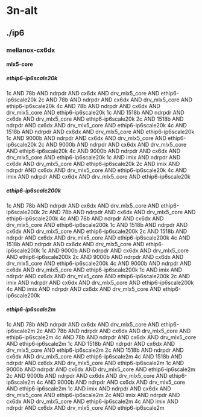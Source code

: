 # 3n-alt
## ./ip6
### mellanox-cx6dx
#### mlx5-core
##### ethip6-ip6scale20k
1c AND 78b AND ndrpdr AND cx6dx AND drv_mlx5_core AND ethip6-ip6scale20k
2c AND 78b AND ndrpdr AND cx6dx AND drv_mlx5_core AND ethip6-ip6scale20k
4c AND 78b AND ndrpdr AND cx6dx AND drv_mlx5_core AND ethip6-ip6scale20k
1c AND 1518b AND ndrpdr AND cx6dx AND drv_mlx5_core AND ethip6-ip6scale20k
2c AND 1518b AND ndrpdr AND cx6dx AND drv_mlx5_core AND ethip6-ip6scale20k
4c AND 1518b AND ndrpdr AND cx6dx AND drv_mlx5_core AND ethip6-ip6scale20k
1c AND 9000b AND ndrpdr AND cx6dx AND drv_mlx5_core AND ethip6-ip6scale20k
2c AND 9000b AND ndrpdr AND cx6dx AND drv_mlx5_core AND ethip6-ip6scale20k
4c AND 9000b AND ndrpdr AND cx6dx AND drv_mlx5_core AND ethip6-ip6scale20k
1c AND imix AND ndrpdr AND cx6dx AND drv_mlx5_core AND ethip6-ip6scale20k
2c AND imix AND ndrpdr AND cx6dx AND drv_mlx5_core AND ethip6-ip6scale20k
4c AND imix AND ndrpdr AND cx6dx AND drv_mlx5_core AND ethip6-ip6scale20k
##### ethip6-ip6scale200k
1c AND 78b AND ndrpdr AND cx6dx AND drv_mlx5_core AND ethip6-ip6scale200k
2c AND 78b AND ndrpdr AND cx6dx AND drv_mlx5_core AND ethip6-ip6scale200k
4c AND 78b AND ndrpdr AND cx6dx AND drv_mlx5_core AND ethip6-ip6scale200k
1c AND 1518b AND ndrpdr AND cx6dx AND drv_mlx5_core AND ethip6-ip6scale200k
2c AND 1518b AND ndrpdr AND cx6dx AND drv_mlx5_core AND ethip6-ip6scale200k
4c AND 1518b AND ndrpdr AND cx6dx AND drv_mlx5_core AND ethip6-ip6scale200k
1c AND 9000b AND ndrpdr AND cx6dx AND drv_mlx5_core AND ethip6-ip6scale200k
2c AND 9000b AND ndrpdr AND cx6dx AND drv_mlx5_core AND ethip6-ip6scale200k
4c AND 9000b AND ndrpdr AND cx6dx AND drv_mlx5_core AND ethip6-ip6scale200k
1c AND imix AND ndrpdr AND cx6dx AND drv_mlx5_core AND ethip6-ip6scale200k
2c AND imix AND ndrpdr AND cx6dx AND drv_mlx5_core AND ethip6-ip6scale200k
4c AND imix AND ndrpdr AND cx6dx AND drv_mlx5_core AND ethip6-ip6scale200k
##### ethip6-ip6scale2m
1c AND 78b AND ndrpdr AND cx6dx AND drv_mlx5_core AND ethip6-ip6scale2m
2c AND 78b AND ndrpdr AND cx6dx AND drv_mlx5_core AND ethip6-ip6scale2m
4c AND 78b AND ndrpdr AND cx6dx AND drv_mlx5_core AND ethip6-ip6scale2m
1c AND 1518b AND ndrpdr AND cx6dx AND drv_mlx5_core AND ethip6-ip6scale2m
2c AND 1518b AND ndrpdr AND cx6dx AND drv_mlx5_core AND ethip6-ip6scale2m
4c AND 1518b AND ndrpdr AND cx6dx AND drv_mlx5_core AND ethip6-ip6scale2m
1c AND 9000b AND ndrpdr AND cx6dx AND drv_mlx5_core AND ethip6-ip6scale2m
2c AND 9000b AND ndrpdr AND cx6dx AND drv_mlx5_core AND ethip6-ip6scale2m
4c AND 9000b AND ndrpdr AND cx6dx AND drv_mlx5_core AND ethip6-ip6scale2m
1c AND imix AND ndrpdr AND cx6dx AND drv_mlx5_core AND ethip6-ip6scale2m
2c AND imix AND ndrpdr AND cx6dx AND drv_mlx5_core AND ethip6-ip6scale2m
4c AND imix AND ndrpdr AND cx6dx AND drv_mlx5_core AND ethip6-ip6scale2m